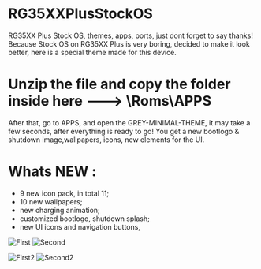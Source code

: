 # RG35XXPlusStockOS
RG35XX Plus Stock OS, themes, apps, ports, just dont forget to say thanks!
Because Stock OS on RG35XX Plus is very boring, decided to make it look better, here is a special theme made for this device.
# Unzip the file and copy the folder inside here ---> \Roms\APPS 
After that, go to APPS, and open the GREY-MINIMAL-THEME, it may take a few seconds, after everything is ready to go! You get a new bootlogo & shutdown image,wallpapers, icons, new elements for the UI.
# Whats NEW :
- 9 new icon pack, in total 11;
- 10 new wallpapers;
- new charging animation;
- customized bootlogo, shutdown splash;
- new UI icons and navigation buttons, 

![First](https://github.com/soaremicheledavid/RG35XXPlusStockOS/assets/157101299/77df9ca7-3462-4e3c-b4ca-b7b4573e62e5)
![Second](https://github.com/soaremicheledavid/RG35XXPlusStockOS/assets/157101299/a582e1b3-e7f1-4372-8897-e9da88de8fe8)

![First2](https://github.com/soaremicheledavid/RG35XXPlusStockOS/assets/157101299/cd4e0f7b-6b41-4250-9ca8-dc92edbf6446)
![Second2](https://github.com/soaremicheledavid/RG35XXPlusStockOS/assets/157101299/434e0850-3f09-4a1b-8959-a3584d4e486a)
